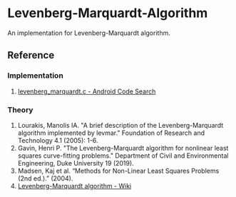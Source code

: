 # Levenberg-Marquardt-Algorithm
An implementation for Levenberg-Marquardt algorithm.
## Reference
### Implementation
1. [levenberg_marquardt.c - Android Code Search](https://cs.android.com/android/platform/superproject/+/master:device/google/contexthub/firmware/os/algos/common/math/levenberg_marquardt.c)
### Theory
1. Lourakis, Manolis IA. "A brief description of the Levenberg-Marquardt algorithm implemented by levmar." Foundation of Research and Technology 4.1 (2005): 1-6.
2. Gavin, Henri P. "The Levenberg-Marquardt algorithm for nonlinear least squares curve-fitting problems." Department of Civil and Environmental Engineering, Duke University 19 (2019).
3. Madsen, Kaj et al. “Methods for Non-Linear Least Squares Problems (2nd ed.).” (2004).
4. [Levenberg-Marquardt algorithm - Wiki](https://en.wikipedia.org/wiki/Levenberg%E2%80%93Marquardt_algorithm)
